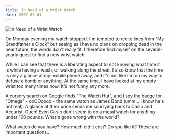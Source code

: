 ```yaml
---
title: In Need of a Wrist Watch
date: 2007-08-01
---
```


![In Need of a Wrist Watch](https://source.unsplash.com/qTpc0Vj4YoE/1600x900)

On Monday evening my watch stopped. I'm tempted to recite lines from "My Grandfather's Clock" but seeing as I have no plans on dropping dead in the near future, the words don't really fit. I therefore find myself on the several-yearly quest to find a new wrist watch.

While I can see that there is a liberating aspect to not knowing what time it is while having a wash, or walking along the street, I also know that the time is only a glance at my mobile phone away, and it's not like I'm on my way to defuse a bomb or anything. At the same time, I have looked at my empty wrist too many times now. It's not funny any more.

A cursory search on Google finds "The Watch Hut", and I spy the badge for "Omega" - ooOOoooo - the same watch as James Bond (umm... I know he's not real). A glance at their price sends me scurrying back to Casio and Accurist. Ouch! Even Casio don't seem to do a metal watch for anything under 100 pounds. What's gone wrong with the world?

What watch do you have? How much did it cost? Do you like it? These are important questions...